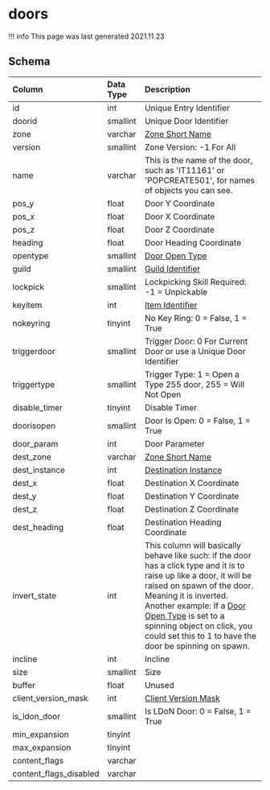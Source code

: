 # doors

!!! info
	This page was last generated 2021.11.23

## Schema

| Column | Data Type | Description |
| :--- | :--- | :--- |
| id | int | Unique Entry Identifier |
| doorid | smallint | Unique Door Identifier |
| zone | varchar | [Zone Short Name](../../../../server/zones/zone-list) |
| version | smallint | Zone Version: -1 For All |
| name | varchar | This is the name of the door, such as 'IT11161' or 'POPCREATE501', for names of objects you can see. |
| pos_y | float | Door Y Coordinate |
| pos_x | float | Door X Coordinate |
| pos_z | float | Door Z Coordinate |
| heading | float | Door Heading Coordinate |
| opentype | smallint | [Door Open Type](../../../../server/zones/door-open-types) |
| guild | smallint | [Guild Identifier](../../schema/guilds/guilds.md) |
| lockpick | smallint | Lockpicking Skill Required: -1 = Unpickable |
| keyitem | int | [Item Identifier](../../schema/items/items.md) |
| nokeyring | tinyint | No Key Ring: 0 = False, 1 = True |
| triggerdoor | smallint | Trigger Door: 0 For Current Door or use a Unique Door Identifier |
| triggertype | smallint | Trigger Type: 1 = Open a Type 255 door, 255 = Will Not Open |
| disable_timer | tinyint | Disable Timer |
| doorisopen | smallint | Door Is Open: 0 = False, 1 = True |
| door_param | int | Door Parameter |
| dest_zone | varchar | [Zone Short Name](../../../../server/zones/zone-list) |
| dest_instance | int | [Destination Instance](../../schema/instances/instance_list.md) |
| dest_x | float | Destination X Coordinate |
| dest_y | float | Destination Y Coordinate |
| dest_z | float | Destination Z Coordinate |
| dest_heading | float | Destination Heading Coordinate |
| invert_state | int | This column will basically behave like such: if the door has a click type and it is to raise up like a door, it will be raised on spawn of the door. Meaning it is inverted. Another example: If a [Door Open Type](../../../../server/zones/door-open-types) is set to a spinning object on click, you could set this to 1 to have the door be spinning on spawn. |
| incline | int | Incline |
| size | smallint | Size |
| buffer | float | Unused |
| client_version_mask | int | [Client Version Mask](../../../../server/player/client-version-bitmasks) |
| is_ldon_door | smallint | Is LDoN Door: 0 = False, 1 = True |
| min_expansion | tinyint |  |
| max_expansion | tinyint |  |
| content_flags | varchar |  |
| content_flags_disabled | varchar |  |

